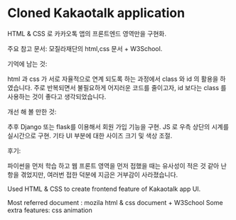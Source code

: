 # Cloned Kakaotalk application

HTML & CSS 로 카카오톡 앱의 프론트엔드 영역만을 구현화.

주요 참고 문서: 모질라재단의 html,css 문서 + W3School.

기억에 남는 것:

html 과 css 가 서로 자율적으로 연계 되도록 하는 과정에서 class 와 id 의 활용을 하였습니다.
주로 반복되면서 불필요하게 어지러운 코드를 줄이고자, id 보다는 class 를 사용하는 것이 좋다고 생각되었습니다.

개선 해 볼 만한 것:

추후 Django 또는 flask를 이용해서 회원 가입 기능을 구현.
JS 로 우측 상단의 시계를 실시간으로 구현.
기타 UI 부분에 대한 사이즈 크기 및 색상 조절.

후기:

파이썬을 먼저 학습 하고 웹 프론트 영역을 먼저 접했을 때는 유사성이 적은 것 같아 난항을 겪었지만, 여러번 접한 덕분에 지금은 거부감이 사라졌습니다.

Used HTML & CSS to create frontend feature of Kakaotalk app UI.

Most referred document : mozila html & css document + W3School
Some extra features: css animation
